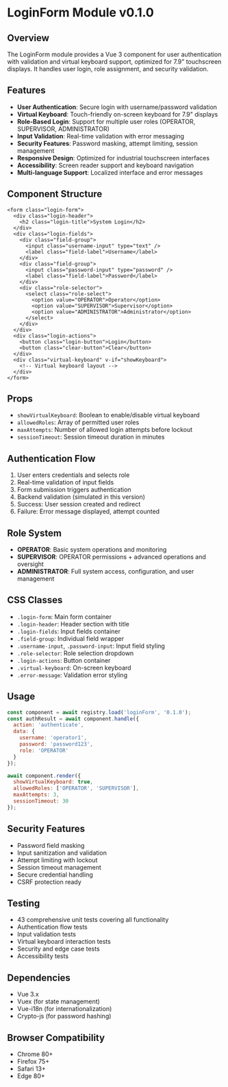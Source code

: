 # LoginForm Module v0.1.0

## Overview
The LoginForm module provides a Vue 3 component for user authentication with validation and virtual keyboard support, optimized for 7.9" touchscreen displays. It handles user login, role assignment, and security validation.

## Features
- **User Authentication**: Secure login with username/password validation
- **Virtual Keyboard**: Touch-friendly on-screen keyboard for 7.9" displays
- **Role-Based Login**: Support for multiple user roles (OPERATOR, SUPERVISOR, ADMINISTRATOR)
- **Input Validation**: Real-time validation with error messaging
- **Security Features**: Password masking, attempt limiting, session management
- **Responsive Design**: Optimized for industrial touchscreen interfaces
- **Accessibility**: Screen reader support and keyboard navigation
- **Multi-language Support**: Localized interface and error messages

## Component Structure
```
<form class="login-form">
  <div class="login-header">
    <h2 class="login-title">System Login</h2>
  </div>
  <div class="login-fields">
    <div class="field-group">
      <input class="username-input" type="text" />
      <label class="field-label">Username</label>
    </div>
    <div class="field-group">
      <input class="password-input" type="password" />
      <label class="field-label">Password</label>
    </div>
    <div class="role-selector">
      <select class="role-select">
        <option value="OPERATOR">Operator</option>
        <option value="SUPERVISOR">Supervisor</option>
        <option value="ADMINISTRATOR">Administrator</option>
      </select>
    </div>
  </div>
  <div class="login-actions">
    <button class="login-button">Login</button>
    <button class="clear-button">Clear</button>
  </div>
  <div class="virtual-keyboard" v-if="showKeyboard">
    <!-- Virtual keyboard layout -->
  </div>
</form>
```

## Props
- `showVirtualKeyboard`: Boolean to enable/disable virtual keyboard
- `allowedRoles`: Array of permitted user roles
- `maxAttempts`: Number of allowed login attempts before lockout
- `sessionTimeout`: Session timeout duration in minutes

## Authentication Flow
1. User enters credentials and selects role
2. Real-time validation of input fields
3. Form submission triggers authentication
4. Backend validation (simulated in this version)
5. Success: User session created and redirect
6. Failure: Error message displayed, attempt counted

## Role System
- **OPERATOR**: Basic system operations and monitoring
- **SUPERVISOR**: OPERATOR permissions + advanced operations and oversight
- **ADMINISTRATOR**: Full system access, configuration, and user management

## CSS Classes
- `.login-form`: Main form container
- `.login-header`: Header section with title
- `.login-fields`: Input fields container
- `.field-group`: Individual field wrapper
- `.username-input`, `.password-input`: Input field styling
- `.role-selector`: Role selection dropdown
- `.login-actions`: Button container
- `.virtual-keyboard`: On-screen keyboard
- `.error-message`: Validation error styling

## Usage
```javascript
const component = await registry.load('loginForm', '0.1.0');
const authResult = await component.handle({
  action: 'authenticate',
  data: {
    username: 'operator1',
    password: 'password123',
    role: 'OPERATOR'
  }
});

await component.render({
  showVirtualKeyboard: true,
  allowedRoles: ['OPERATOR', 'SUPERVISOR'],
  maxAttempts: 3,
  sessionTimeout: 30
});
```

## Security Features
- Password field masking
- Input sanitization and validation
- Attempt limiting with lockout
- Session timeout management
- Secure credential handling
- CSRF protection ready

## Testing
- 43 comprehensive unit tests covering all functionality
- Authentication flow tests
- Input validation tests
- Virtual keyboard interaction tests
- Security and edge case tests
- Accessibility tests

## Dependencies
- Vue 3.x
- Vuex (for state management)
- Vue-i18n (for internationalization)
- Crypto-js (for password hashing)

## Browser Compatibility
- Chrome 80+
- Firefox 75+
- Safari 13+
- Edge 80+
